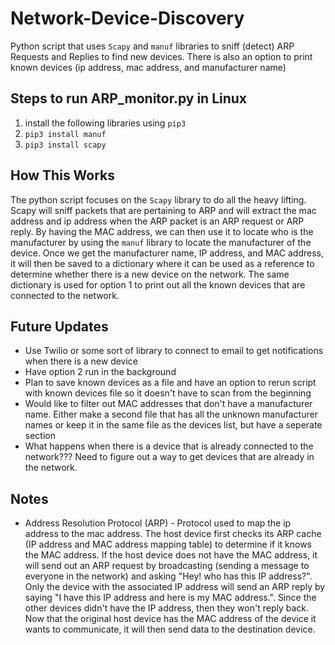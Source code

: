 # Network-Device-Discovery
Python script that uses `Scapy` and `manuf` libraries to sniff (detect) ARP Requests and Replies to find new devices. There is also an option to print known devices (ip address, mac address, and manufacturer name)

## Steps to run ARP_monitor.py in Linux

1. install the following libraries using `pip3`
  1. `pip3 install manuf`
  2. `pip3 install scapy`
  
## How This Works
The python script focuses on the `Scapy` library to do all the heavy lifting. Scapy will sniff packets that are pertaining to ARP and will extract the mac address and ip address when the ARP packet is an ARP request or ARP reply. By having the MAC address, we can then use it to locate who is the manufacturer by using the `manuf` library to locate the manufacturer of the device. Once we get the manufacturer name, IP address, and MAC address, it will then be saved to a dictionary where it can be used as a reference to determine whether there is a new device on the network. The same dictionary is used for option 1 to print out all the known devices that are connected to the network.
  
## Future Updates

- Use Twilio or some sort of library to connect to email to get notifications when there is a new device
- Have option 2 run in the background
- Plan to save known devices as a file and have an option to rerun script with known devices file so it doesn't have to scan from the beginning
- Would like to filter out MAC addresses that don't have a manufacturer name. Either make a second file that has all the unknown manufacturer names or keep it in the same file as the devices list, but have a seperate section
- What happens when there is a device that is already connected to the network??? Need to figure out a way to get devices that are already in the network.


## Notes

- Address Resolution Protocol (ARP) - Protocol used to map the ip address to the mac address. The host device first checks its ARP cache (IP address and MAC address mapping table) to determine if it knows the MAC address. If the host device does not have the MAC address, it will send out an ARP request by broadcasting (sending a message to everyone in the network) and asking "Hey! who has this IP address?". Only the device with the associated IP address will send an ARP reply by saying "I have this IP address and here is my MAC address.". Since the other devices didn't have the IP address, then they won't reply back. Now that the original host device has the MAC address of the device it wants to communicate, it will then send data to the destination device.
